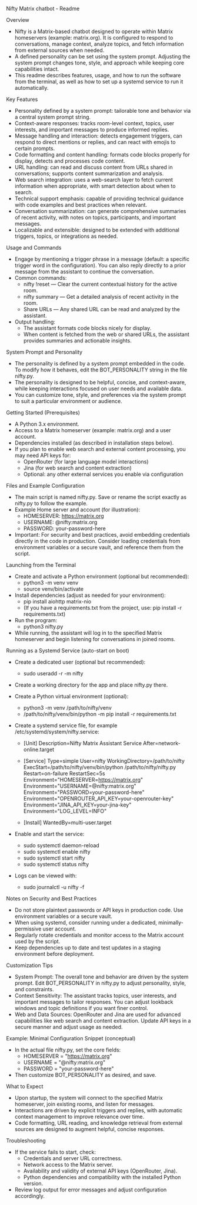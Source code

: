 Nifty Matrix chatbot - Readme

Overview
- Nifty is a Matrix-based chatbot designed to operate within Matrix homeservers (example: matrix.org). It is configured to respond to conversations, manage context, analyze topics, and fetch information from external sources when needed.
- A defined personality can be set using the system prompt. Adjusting the system prompt changes tone, style, and approach while keeping core capabilities intact.
- This readme describes features, usage, and how to run the software from the terminal, as well as how to set up a systemd service to run it automatically.

Key Features
- Personality defined by a system prompt: tailorable tone and behavior via a central system prompt string.
- Context-aware responses: tracks room-level context, topics, user interests, and important messages to produce informed replies.
- Message handling and interaction: detects engagement triggers, can respond to direct mentions or replies, and can react with emojis to certain prompts.
- Code formatting and content handling: formats code blocks properly for display, detects and processes code content.
- URL handling: can read and discuss content from URLs shared in conversations; supports content summarization and analysis.
- Web search integration: uses a web-search layer to fetch current information when appropriate, with smart detection about when to search.
- Technical support emphasis: capable of providing technical guidance with code examples and best practices when relevant.
- Conversation summarization: can generate comprehensive summaries of recent activity, with notes on topics, participants, and important messages.
- Localizable and extensible: designed to be extended with additional triggers, topics, or integrations as needed.

Usage and Commands
- Engage by mentioning a trigger phrase in a message (default: a specific trigger word in the configuration). You can also reply directly to a prior message from the assistant to continue the conversation.
- Common commands:
  - nifty !reset — Clear the current contextual history for the active room.
  - nifty summary — Get a detailed analysis of recent activity in the room.
  - Share URLs — Any shared URL can be read and analyzed by the assistant.
- Output handling:
  - The assistant formats code blocks nicely for display.
  - When content is fetched from the web or shared URLs, the assistant provides summaries and actionable insights.

System Prompt and Personality
- The personality is defined by a system prompt embedded in the code. To modify how it behaves, edit the BOT_PERSONALITY string in the file nifty.py.
- The personality is designed to be helpful, concise, and context-aware, while keeping interactions focused on user needs and available data.
- You can customize tone, style, and preferences via the system prompt to suit a particular environment or audience.

Getting Started (Prerequisites)
- A Python 3.x environment.
- Access to a Matrix homeserver (example: matrix.org) and a user account.
- Dependencies installed (as described in installation steps below).
- If you plan to enable web search and external content processing, you may need API keys for:
  - OpenRouter (for large language model interactions)
  - Jina (for web search and content extraction)
  - Optional: any other external services you enable via configuration

Files and Example Configuration
- The main script is named nifty.py. Save or rename the script exactly as nifty.py to follow the example.
- Example Home server and account (for illustration):
  - HOMESERVER: https://matrix.org
  - USERNAME: @nifty:matrix.org
  - PASSWORD: your-password-here
- Important: For security and best practices, avoid embedding credentials directly in the code in production. Consider loading credentials from environment variables or a secure vault, and reference them from the script.

Launching from the Terminal
- Create and activate a Python environment (optional but recommended):
  - python3 -m venv venv
  - source venv/bin/activate
- Install dependencies (adjust as needed for your environment):
  - pip install aiohttp matrix-nio
  - (If you have a requirements.txt from the project, use: pip install -r requirements.txt)
- Run the program:
  - python3 nifty.py
- While running, the assistant will log in to the specified Matrix homeserver and begin listening for conversations in joined rooms.

Running as a Systemd Service (auto-start on boot)
- Create a dedicated user (optional but recommended):
  - sudo useradd -r -m nifty
- Create a working directory for the app and place nifty.py there.
- Create a Python virtual environment (optional):
  - python3 -m venv /path/to/nifty/venv
  - /path/to/nifty/venv/bin/python -m pip install -r requirements.txt
- Create a systemd service file, for example /etc/systemd/system/nifty.service:
  - [Unit]
    Description=Nifty Matrix Assistant Service
    After=network-online.target

  - [Service]
    Type=simple
    User=nifty
    WorkingDirectory=/path/to/nifty
    ExecStart=/path/to/nifty/venv/bin/python /path/to/nifty/nifty.py
    Restart=on-failure
    RestartSec=5s
    Environment="HOMESERVER=https://matrix.org"
    Environment="USERNAME=@nifty:matrix.org"
    Environment="PASSWORD=your-password-here"
    Environment="OPENROUTER_API_KEY=your-openrouter-key"
    Environment="JINA_API_KEY=your-jina-key"
    Environment="LOG_LEVEL=INFO"

  - [Install]
    WantedBy=multi-user.target

- Enable and start the service:
  - sudo systemctl daemon-reload
  - sudo systemctl enable nifty
  - sudo systemctl start nifty
  - sudo systemctl status nifty
- Logs can be viewed with:
  - sudo journalctl -u nifty -f

Notes on Security and Best Practices
- Do not store plaintext passwords or API keys in production code. Use environment variables or a secure vault.
- When using systemd, consider running under a dedicated, minimally-permissive user account.
- Regularly rotate credentials and monitor access to the Matrix account used by the script.
- Keep dependencies up to date and test updates in a staging environment before deployment.

Customization Tips
- System Prompt: The overall tone and behavior are driven by the system prompt. Edit BOT_PERSONALITY in nifty.py to adjust personality, style, and constraints.
- Context Sensitivity: The assistant tracks topics, user interests, and important messages to tailor responses. You can adjust lookback windows and topic definitions if you want finer control.
- Web and Data Sources: OpenRouter and Jina are used for advanced capabilities like web search and content extraction. Update API keys in a secure manner and adjust usage as needed.

Example: Minimal Configuration Snippet (conceptual)
- In the actual file nifty.py, set the core fields:
  - HOMESERVER = "https://matrix.org"
  - USERNAME = "@nifty:matrix.org"
  - PASSWORD = "your-password-here"
- Then customize BOT_PERSONALITY as desired, and save.

What to Expect
- Upon startup, the system will connect to the specified Matrix homeserver, join existing rooms, and listen for messages.
- Interactions are driven by explicit triggers and replies, with automatic context management to improve relevance over time.
- Code formatting, URL reading, and knowledge retrieval from external sources are designed to augment helpful, concise responses.

Troubleshooting
- If the service fails to start, check:
  - Credentials and server URL correctness.
  - Network access to the Matrix server.
  - Availability and validity of external API keys (OpenRouter, Jina).
  - Python dependencies and compatibility with the installed Python version.
- Review log output for error messages and adjust configuration accordingly.

